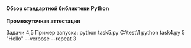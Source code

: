 #### Обзор стандартной библиотеки Python ####
**Промежуточная аттестация**


Задачи 4,5
  Пример запуска:
  python task5.py C:\test\1
  python task4.py 5 "Hello" --verbose --repeat 3
